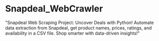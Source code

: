 # Snapdeal_WebCrawler
 "Snapdeal Web Scraping Project: Uncover Deals with Python! Automate data extraction from Snapdeal, get product names, prices, ratings, and availability in a CSV file. Shop smarter with data-driven insights!"
